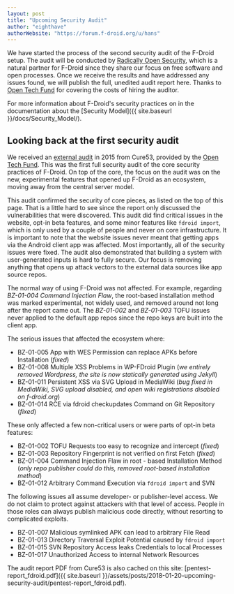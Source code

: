 ```yaml
---
layout: post
title: "Upcoming Security Audit"
author: "eighthave"
authorWebsite: "https://forum.f-droid.org/u/hans"
---
```


We have started the process of the second security audit of the
F-Droid setup.  The audit will be conducted by
[Radically Open Security](https://www.radicallyopensecurity.com),
which is a natural partner for F-Droid since they share our focus on
free software and open processes.  Once we receive the results and
have addressed any issues found, we will publish the full, unedited
audit report here.  Thanks to [Open Tech Fund](https://opentech.fund)
for covering the costs of hiring the auditor.

For more information about F-Droid's security practices on in the
documentation about the
[Security Model]({{ site.baseurl }}/docs/Security_Model/).

## Looking back at the first security audit

We received an
[external audit](https://cure53.de/pentest-report_fdroid.pdf) in 2015
from Cure53, provided by the
[Open Tech Fund](https://opentech.fund). This was the first full
security audit of the core security practices of F-Droid.  On top of
the core, the focus on the audit was on the new, experimental features
that opened up F-Droid as an ecosystem, moving away from the central
server model.

This audit confirmed the security of core pieces, as listed on the top
of this page.  That is a little hard to see since the report only
discussed the vulnerabilities that were discovered.  This audit did
find critical issues in the website, opt-in beta features, and some
minor features like `fdroid import`, which is only used by a couple of
people and never on core infrastructure.  It is important to note that
the website issues never meant that getting apps via the Android
client app was affected.  Most importantly, all of the security issues
were fixed.  The audit also demonstrated that building a system with
user-generated inputs is hard to fully secure.  Our focus is removing
anything that opens up attack vectors to the external data sources
like app source repos.

The normal way of using F-Droid was not affected.  For example,
regarding _BZ-01-004 Command Injection Flaw_, the root-based
installation method was marked experimental, not widely used, and
removed around not long after the report came out. The _BZ-01-002_ and
_BZ-01-003_ TOFU issues never applied to the default app repos since
the repo keys are built into the client app.

The serious issues that affected the ecosystem where:

* BZ-01-005 App with WES Permission can replace APKs before
  Installation (_fixed_)
* BZ-01-008 Multiple XSS Problems in WP-FDroid Plugin (_we entirely
  removed Wordpress, the site is now statically generated using
  Jekyll_)
* BZ-01-011 Persistent XSS via SVG Upload in MediaWiki (_bug fixed in
  MediaWiki, SVG upload disabled, and open wiki registrations disabled
  on f-droid.org_)
* BZ-01-014 RCE via fdroid checkupdates Command on Git Repository
  (_fixed_)

These only affected a few non-critical users or were parts of opt-in
beta features:

* BZ-01-002 TOFU Requests too easy to recognize and intercept (_fixed_)
* BZ-01-003 Repository Fingerprint is not verified on first Fetch (_fixed_)
* BZ-01-004 Command Injection Flaw in root - based Installation Method
  (_only repo publisher could do this, removed root-based installation
  method_)
* BZ-01-012 Arbitrary Command Execution via `fdroid import` and SVN

The following issues all assume developer- or publisher-level access.
We do not claim to protect against attackers with that level of
access. People in those roles can always publish malicious code
directly, without resorting to complicated exploits.

* BZ-01-007 Malicious symlinked APK can lead to arbitrary File Read
* BZ-01-013 Directory Traversal Exploit Potential caused by `fdroid import`
* BZ-01-015 SVN Repository Access leaks Credentials to local Processes
* BZ-01-017 Unauthorized Access to internal Network Resources

The audit report PDF from Cure53 is also cached on this site:
[pentest-report_fdroid.pdf]({{ site.baseurl }}/assets/posts/2018-01-20-upcoming-security-audit/pentest-report_fdroid.pdf).
